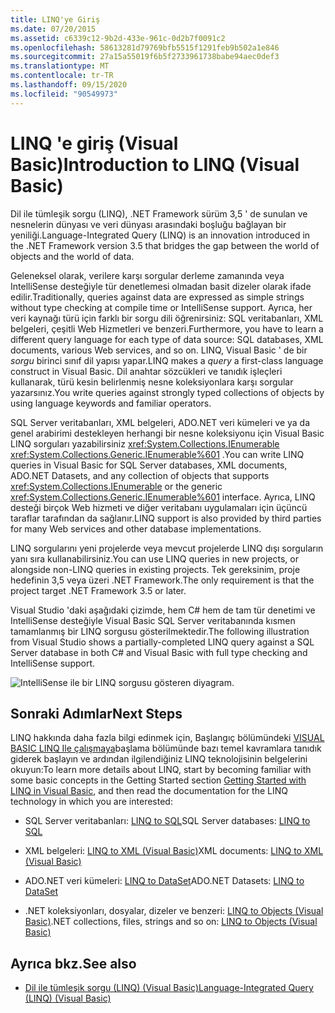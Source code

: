 ```yaml
---
title: LINQ'ye Giriş
ms.date: 07/20/2015
ms.assetid: c6339c12-9b2d-433e-961c-0d2b7f0091c2
ms.openlocfilehash: 58613281d79769bfb5515f1291feb9b502a1e846
ms.sourcegitcommit: 27a15a55019f6b5f2733961738babe94aec0def3
ms.translationtype: MT
ms.contentlocale: tr-TR
ms.lasthandoff: 09/15/2020
ms.locfileid: "90549973"
---
```

# <a name="introduction-to-linq-visual-basic"></a><span data-ttu-id="669cd-102">LINQ 'e giriş (Visual Basic)</span><span class="sxs-lookup"><span data-stu-id="669cd-102">Introduction to LINQ (Visual Basic)</span></span>
<span data-ttu-id="669cd-103">Dil ile tümleşik sorgu (LINQ), .NET Framework sürüm 3,5 ' de sunulan ve nesnelerin dünyası ve veri dünyası arasındaki boşluğu bağlayan bir yeniliği.</span><span class="sxs-lookup"><span data-stu-id="669cd-103">Language-Integrated Query (LINQ) is an innovation introduced in the .NET Framework version 3.5 that bridges the gap between the world of objects and the world of data.</span></span>  
  
 <span data-ttu-id="669cd-104">Geleneksel olarak, verilere karşı sorgular derleme zamanında veya IntelliSense desteğiyle tür denetlemesi olmadan basit dizeler olarak ifade edilir.</span><span class="sxs-lookup"><span data-stu-id="669cd-104">Traditionally, queries against data are expressed as simple strings without type checking at compile time or IntelliSense support.</span></span> <span data-ttu-id="669cd-105">Ayrıca, her veri kaynağı türü için farklı bir sorgu dili öğrenirsiniz: SQL veritabanları, XML belgeleri, çeşitli Web Hizmetleri ve benzeri.</span><span class="sxs-lookup"><span data-stu-id="669cd-105">Furthermore, you have to learn a different query language for each type of data source: SQL databases, XML documents, various Web services, and so on.</span></span> <span data-ttu-id="669cd-106">LINQ, Visual Basic ' de bir *sorgu* birinci sınıf dil yapısı yapar.</span><span class="sxs-lookup"><span data-stu-id="669cd-106">LINQ makes a *query* a first-class language construct in Visual Basic.</span></span> <span data-ttu-id="669cd-107">Dil anahtar sözcükleri ve tanıdık işleçleri kullanarak, türü kesin belirlenmiş nesne koleksiyonlara karşı sorgular yazarsınız.</span><span class="sxs-lookup"><span data-stu-id="669cd-107">You write queries against strongly typed collections of objects by using language keywords and familiar operators.</span></span>  
  
 <span data-ttu-id="669cd-108">SQL Server veritabanları, XML belgeleri, ADO.NET veri kümeleri ve ya da genel arabirimi destekleyen herhangi bir nesne koleksiyonu için Visual Basic LINQ sorguları yazabilirsiniz <xref:System.Collections.IEnumerable> <xref:System.Collections.Generic.IEnumerable%601> .</span><span class="sxs-lookup"><span data-stu-id="669cd-108">You can write LINQ queries in Visual Basic for SQL Server databases, XML documents, ADO.NET Datasets, and any collection of objects that supports <xref:System.Collections.IEnumerable> or the generic <xref:System.Collections.Generic.IEnumerable%601> interface.</span></span> <span data-ttu-id="669cd-109">Ayrıca, LINQ desteği birçok Web hizmeti ve diğer veritabanı uygulamaları için üçüncü taraflar tarafından da sağlanır.</span><span class="sxs-lookup"><span data-stu-id="669cd-109">LINQ support is also provided by third parties for many Web services and other database implementations.</span></span>  
  
 <span data-ttu-id="669cd-110">LINQ sorgularını yeni projelerde veya mevcut projelerde LINQ dışı sorguların yanı sıra kullanabilirsiniz.</span><span class="sxs-lookup"><span data-stu-id="669cd-110">You can use LINQ queries in new projects, or alongside non-LINQ queries in existing projects.</span></span> <span data-ttu-id="669cd-111">Tek gereksinim, proje hedefinin 3,5 veya üzeri .NET Framework.</span><span class="sxs-lookup"><span data-stu-id="669cd-111">The only requirement is that the project target .NET Framework 3.5 or later.</span></span>  
  
 <span data-ttu-id="669cd-112">Visual Studio 'daki aşağıdaki çizimde, hem C# hem de tam tür denetimi ve IntelliSense desteğiyle Visual Basic SQL Server veritabanında kısmen tamamlanmış bir LINQ sorgusu gösterilmektedir.</span><span class="sxs-lookup"><span data-stu-id="669cd-112">The following illustration from Visual Studio shows a partially-completed LINQ query against a SQL Server database in both C# and Visual Basic with full type checking and IntelliSense support.</span></span>  
  
 ![IntelliSense ile bir LINQ sorgusu gösteren diyagram.](./media/introduction-to-linq/linq-query-intellisense.png)  
  
## <a name="next-steps"></a><span data-ttu-id="669cd-114">Sonraki Adımlar</span><span class="sxs-lookup"><span data-stu-id="669cd-114">Next Steps</span></span>  
 <span data-ttu-id="669cd-115">LINQ hakkında daha fazla bilgi edinmek için, Başlangıç bölümündeki [VISUAL BASIC LINQ Ile çalışmaya](getting-started-with-linq.md)başlama bölümünde bazı temel kavramlara tanıdık giderek başlayın ve ardından ilgilendiğiniz LINQ teknolojisinin belgelerini okuyun:</span><span class="sxs-lookup"><span data-stu-id="669cd-115">To learn more details about LINQ, start by becoming familiar with some basic concepts in the Getting Started section [Getting Started with LINQ in Visual Basic](getting-started-with-linq.md), and then read the documentation for the LINQ technology in which you are interested:</span></span>  
  
- <span data-ttu-id="669cd-116">SQL Server veritabanları: [LINQ to SQL](../../../../framework/data/adonet/sql/linq/index.md)</span><span class="sxs-lookup"><span data-stu-id="669cd-116">SQL Server databases: [LINQ to SQL](../../../../framework/data/adonet/sql/linq/index.md)</span></span>  
  
- <span data-ttu-id="669cd-117">XML belgeleri: [LINQ to XML (Visual Basic)](../../../../standard/linq/linq-xml-overview.md)</span><span class="sxs-lookup"><span data-stu-id="669cd-117">XML documents: [LINQ to XML (Visual Basic)](../../../../standard/linq/linq-xml-overview.md)</span></span>  
  
- <span data-ttu-id="669cd-118">ADO.NET veri kümeleri: [LINQ to DataSet](../../../../framework/data/adonet/linq-to-dataset.md)</span><span class="sxs-lookup"><span data-stu-id="669cd-118">ADO.NET Datasets: [LINQ to DataSet](../../../../framework/data/adonet/linq-to-dataset.md)</span></span>  
  
- <span data-ttu-id="669cd-119">.NET koleksiyonları, dosyalar, dizeler ve benzeri: [LINQ to Objects (Visual Basic)](linq-to-objects.md)</span><span class="sxs-lookup"><span data-stu-id="669cd-119">.NET collections, files, strings and so on: [LINQ to Objects (Visual Basic)](linq-to-objects.md)</span></span>  
  
## <a name="see-also"></a><span data-ttu-id="669cd-120">Ayrıca bkz.</span><span class="sxs-lookup"><span data-stu-id="669cd-120">See also</span></span>

- [<span data-ttu-id="669cd-121">Dil ile tümleşik sorgu (LINQ) (Visual Basic)</span><span class="sxs-lookup"><span data-stu-id="669cd-121">Language-Integrated Query (LINQ) (Visual Basic)</span></span>](index.md)
